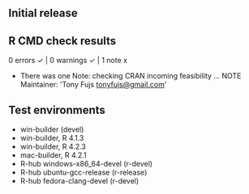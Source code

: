 ## Initial release

## R CMD check results

0 errors ✓ | 0 warnings ✓ | 1 note x

* There was one Note:
checking CRAN incoming feasibility ... NOTE
Maintainer: 'Tony Fujs <tonyfujs@gmail.com>'

## Test environments

- win-builder (devel)
- win-builder, R 4.1.3
- win-builder, R 4.2.3
- mac-builder, R 4.2.1
- R-hub windows-x86_64-devel (r-devel)
- R-hub ubuntu-gcc-release (r-release)
- R-hub fedora-clang-devel (r-devel)
